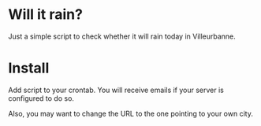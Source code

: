 Will it rain?
=============

Just a simple script to check whether it will rain today in Villeurbanne.

# Install

Add script to your crontab. You will receive emails if your server is configured to do so.

Also, you may want to change the URL to the one pointing to your own city.
